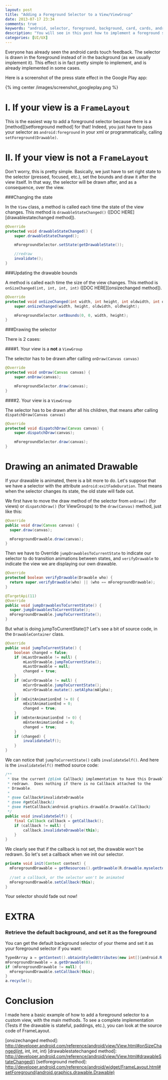 ```yaml
---
layout: post
title: "Adding a Foreground Selector to a View/ViewGroup"
date: 2013-07-17 23:34
comments: true
keywords: "android, selector, foreground, background, card, cards, android add foreground selector, touch feedback, google play"
description: "You will see in this post how to implement a foreground selector for either a ViewGroup or a basic View in Android. This effect is often used in Android cards (e.g. in the play store) and is a great touch feedback."
categories: [UI/UX]
---
```


Everyone has already seen the android cards touch feedback. The selector is drawn in the foreground instead of in the background (as we usually implement it). This effect is in fact pretty simple to implement, and is already implemented in some cases.

Here is a screenshot of the press state effect in the Google Play app:

{% img center /images/screenshot_googleplay.png %}


<!-- more -->

I.	If your view is a `FrameLayout`
================================

This is the easiest way to add a foreground selector because there is a [method][setforeground method] for that! Indeed, you just have to pass your selector as `android:foreground` in your xml or programmatically, calling `setForeground(Drawable)`.

II. If your view is not a `FrameLayout`
====================================

Don't worry, this is pretty simple. Basically, we just have to set right state to the selector (pressed, focused, etc.), set the bounds and draw it after the view itself. In that way, the selector will be drawn after, and as a consequence, over the view. 

###Changing the state

In the `View` class, a method is called each time the state of the view changes. This method is `drawableStateChanged()` ([DOC HERE][drawablestatechanged method]). 

```java
@Override
protected void drawableStateChanged() {
	super.drawableStateChanged();

	mForegroundSelector.setState(getDrawableState());

	//redraw
	invalidate();
}
```

###Updating the drawable bounds

A method is called each time the size of the view changes. This method is `onSizeChanged(int, int, int, int)` ([DOC HERE][onsizechanged method]).

```java
@Override
protected void onSizeChanged(int width, int height, int oldwidth, int oldheight) {
	super.onSizeChanged(width, height, oldwidth, oldheight);

	mForegroundSelector.setBounds(0, 0, width, height);
}
```

###Drawing the selector

There is 2 cases:

####1.	Your view is a **not** a `ViewGroup` 

The selector has to be drawn after calling `onDraw(Canvas canvas)`

```java
@Override
protected void onDraw(Canvas canvas) {
	super.onDraw(canvas);

	mForegroundSelector.draw(canvas);
}
```

####2.	Your view is a `ViewGroup`


The selector has to be drawn after all his children, that means after calling `dispatchDraw(Canvas canvas)`

```java
@Override
protected void dispatchDraw(Canvas canvas) {
	super.dispatchDraw(canvas);

	mForegroundSelector.draw(canvas);
}
```

Drawing an animated Drawable
============================

If your drawable is animated, there is a bit more to do. Let's suppose that we have a selector with the attribute `android:exitFadeDuration`. That means when the selector changes its state, the old state will fade out.

We first have to move the draw method of the selector from `onDraw()` (for views) or `dispatchDraw()` (for ViewGroups) to the `draw(Canvas)` method, just like this:

```java
@Override
public void draw(Canvas canvas) {
  super.draw(canvas);

  mForegroundDrawable.draw(canvas);
}
```

Then we have to Override `jumpDrawablesToCurrentState` to indicate our selector to do transition animations between states, and `verifyDrawable` to indicate the view we are displaying our own drawable.

```java
@Override
protected boolean verifyDrawable(Drawable who) {
  return super.verifyDrawable(who) || (who == mForegroundDrawable);
}

@TargetApi(11)
@Override
public void jumpDrawablesToCurrentState() {
  super.jumpDrawablesToCurrentState();
  mForegroundDrawable.jumpToCurrentState();
}
```

But what is doing jumpToCurrentState()? Let's see a bit of source code, in the `DrawableContainer` class.

```java
@Override
public void jumpToCurrentState() {
    boolean changed = false;
    if (mLastDrawable != null) {
        mLastDrawable.jumpToCurrentState();
        mLastDrawable = null;
        changed = true;
    }
    if (mCurrDrawable != null) {
        mCurrDrawable.jumpToCurrentState();
        mCurrDrawable.mutate().setAlpha(mAlpha);
    }
    if (mExitAnimationEnd != 0) {
        mExitAnimationEnd = 0;
        changed = true;
    }
    if (mEnterAnimationEnd != 0) {
        mEnterAnimationEnd = 0;
        changed = true;
    }
    if (changed) {
        invalidateSelf();
    }
}
```

We can notice that `jumpToCurrentState()` calls `invalidateSelf()`. And here is the `invalidateSelf()` method source code:

```java
/**
 * Use the current {@link Callback} implementation to have this Drawable
 * redrawn.  Does nothing if there is no Callback attached to the
 * Drawable.
 *
 * @see Callback#invalidateDrawable
 * @see #getCallback() 
 * @see #setCallback(android.graphics.drawable.Drawable.Callback) 
 */
public void invalidateSelf() {
    final Callback callback = getCallback();
    if (callback != null) {
        callback.invalidateDrawable(this);
    }
}
```

We clearly see that if the callback is not set, the drawable won't be redrawn.
So let's set a callback when we init our selector.

```java
private void init(Context context) {
  mForegroundDrawable = getResources().getDrawable(R.drawable.myselector);
  
  //set a callback, or the selector won't be animated
  mForegroundDrawable.setCallback(this);
}
```

Your selector should fade out now!

EXTRA
=====

### 	Retrieve the default background, and set it as the foreground

You can get the default background selector of your theme and set it as your foreground selector if you want:

```java
TypedArray a = getContext().obtainStyledAttributes(new int[]{android.R.attr.selectableItemBackground});
mForegroundDrawable = a.getDrawable(0);
if (mForegroundDrawable != null) {
  mForegroundDrawable.setCallback(this);
}
a.recycle();
``` 


Conclusion
==========

I made here a basic example of how to add a foreground selector to a custom view, with the main methods. To see a complete implementation (Tests if the drawable is stateful, paddings, etc.), you can look at the source code of FrameLayout.



[onsizechanged method]: http://developer.android.com/reference/android/view/View.html#onSizeChanged(int, int, int, int)
[drawablestatechanged method]: http://developer.android.com/reference/android/view/View.html#drawableStateChanged()
[setforeground method]: http://developer.android.com/reference/android/widget/FrameLayout.html#setForeground(android.graphics.drawable.Drawable)
